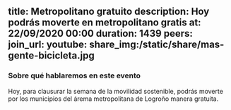 title: Metropolitano gratuito
description: Hoy podrás moverte en metropolitano gratis
at: 22/09/2020 00:00
duration: 1439
peers:
join_url:
youtube:
share_img:/static/share/mas-gente-bicicleta.jpg
----
### Sobre qué hablaremos en este evento

Hoy, para clausurar la semana de la movilidad sostenible, podrás moverte por los municipios del árema metropolitana de Logroño manera gratuita.
